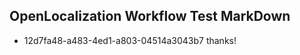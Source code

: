## OpenLocalization Workflow Test MarkDown
* 12d7fa48-a483-4ed1-a803-04514a3043b7 thanks!

<!--HONumber=Aug16_HO3-->


